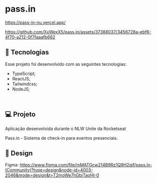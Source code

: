 # pass.in
https://pass-in-nu.vercel.app/

https://github.com/XxWexX5/pass.in/assets/37388037/3456728a-ebf6-4f70-a212-0f7faaafb662

## 🚀 Tecnologias

Esse projeto foi desenvolvido com as seguintes tecnologias:
* TypeScript;
* ReactJS;
* Tailwindcss;
* NodeJS;
<br />

## 💻 Projeto

Aplicação desenvolvida durante o NLW Unite da Rocketseat

Pass.in - Sistema de check-in para eventos presenciais.
<br />

## 🎨 Design

Figma: https://www.figma.com/file/mMATGcw214B9Rz1Q9H2qjf/pass.in-(Community)?type=design&node-id=4003-2046&mode=design&t=T2moWe7hGbiTaoHI-0
